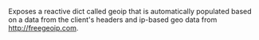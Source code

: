Exposes a reactive dict called geoip that is automatically populated based on a data from the client's headers and ip-based geo data from http://freegeoip.com.
